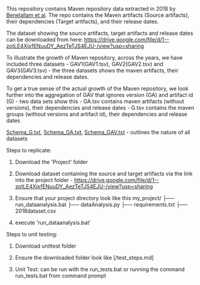 

This repository contains Maven repository data extracted in 2018 by [Benelallam et al](https://ieeexplore.ieee.org/iel7/8804710/8816727/08816814.pdf). The repo contains the Maven artifacts (Source artifacts), their dependencies (Target artifacts), and their release dates. 

The dataset showing the source artifacts, target artifacts and release dates can be downloaded from here: https://drive.google.com/file/d/1--zotLE4XjxfENuuDY_AezTeTJS4EJU-/view?usp=sharing

To illustrate the growth of Maven repository, across the years, we have included three datasets -  GAV1(GAV1.tsv), GAV2(GAV2.tsv) and GAV3(GAV3.tsv) - the three datasets shows the maven artifacts, their dependencies and release dates.

To get a true sense of the actual growth of the Maven repository, we look further into the aggregation of GAV that ignores version (GA) and artifact id (G) - two data sets show this - GA.tsv contains maven artifacts (without versions), their dependencies and release dates
          - G.tsv contains the maven groups (without versions and artifact id), their dependencies and release dates

[Schema_G.txt](data/Schema_G.txt), [Schema_GA.txt](data/Schema_GA.txt), [Schema_GAV.txt](data/Schema_GAV)  - outlines the nature of all datasets



Steps to replicate:
1. Download the 'Project' folder
2. Download dataset containing the source and target artifacts via the link into the project folder - https://drive.google.com/file/d/1--zotLE4XjxfENuuDY_AezTeTJS4EJU-/view?usp=sharing
3. Ensure that your project directory look like this
my_project/
├── run_dataanalysis.bat
├── dataAnalysis.py
├── requirements.txt
├── 2018dataset.csv


5. execute 'run_dataanalysis.bat'

Steps to unit testing:
1. Download unittest folder
2. Ensure the downloaded folder look like [/test_steps.md]




4. Unit Test: can be run with the run_tests.bat or running the command run_tests.bat from command prompt




